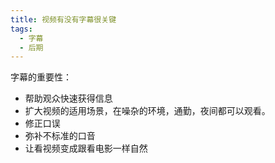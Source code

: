 ```yaml
---
title: 视频有没有字幕很关键
tags: 
  - 字幕
  - 后期
---
```


字幕的重要性：

- 帮助观众快速获得信息
- 扩大视频的适用场景，在噪杂的环境，通勤，夜间都可以观看。
- 修正口误
- 弥补不标准的口音
- 让看视频变成跟看电影一样自然
